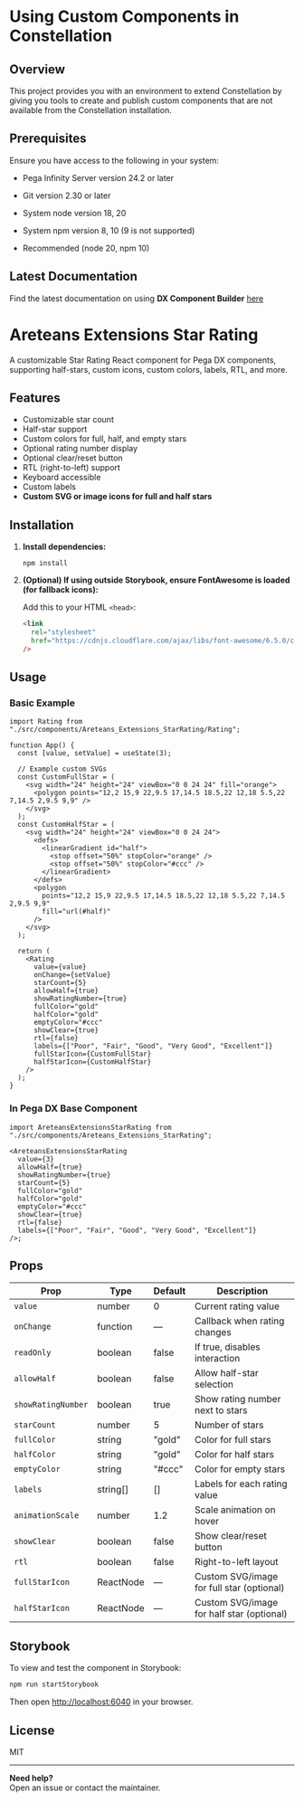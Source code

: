 # Using Custom Components in Constellation

## Overview

This project provides you with an environment to extend Constellation by giving you tools to create and publish custom components that are not available from the Constellation installation.

## Prerequisites

Ensure you have access to the following in your system:

- Pega Infinity Server version 24.2 or later

- Git version 2.30 or later

- System node version 18, 20

- System npm version 8, 10 (9 is not supported)

- Recommended (node 20, npm 10)

## Latest Documentation

Find the latest documentation on using **DX Component Builder** [here](https://docs.pega.com/bundle/constellation-dx-components/page/constellation-dx-components/custom-components/whats-new-constellation-dx-component-builder.html)

# Areteans Extensions Star Rating

A customizable Star Rating React component for Pega DX components, supporting half-stars, custom icons, custom colors, labels, RTL, and more.

## Features

- Customizable star count
- Half-star support
- Custom colors for full, half, and empty stars
- Optional rating number display
- Optional clear/reset button
- RTL (right-to-left) support
- Keyboard accessible
- Custom labels
- **Custom SVG or image icons for full and half stars**

## Installation

1. **Install dependencies:**

   ```
   npm install
   ```

2. **(Optional) If using outside Storybook, ensure FontAwesome is loaded (for fallback icons):**

   Add this to your HTML `<head>`:

   ```html
   <link
     rel="stylesheet"
     href="https://cdnjs.cloudflare.com/ajax/libs/font-awesome/6.5.0/css/all.min.css"
   />
   ```

## Usage

### Basic Example

```tsx
import Rating from "./src/components/Areteans_Extensions_StarRating/Rating";

function App() {
  const [value, setValue] = useState(3);

  // Example custom SVGs
  const CustomFullStar = (
    <svg width="24" height="24" viewBox="0 0 24 24" fill="orange">
      <polygon points="12,2 15,9 22,9.5 17,14.5 18.5,22 12,18 5.5,22 7,14.5 2,9.5 9,9" />
    </svg>
  );
  const CustomHalfStar = (
    <svg width="24" height="24" viewBox="0 0 24 24">
      <defs>
        <linearGradient id="half">
          <stop offset="50%" stopColor="orange" />
          <stop offset="50%" stopColor="#ccc" />
        </linearGradient>
      </defs>
      <polygon
        points="12,2 15,9 22,9.5 17,14.5 18.5,22 12,18 5.5,22 7,14.5 2,9.5 9,9"
        fill="url(#half)"
      />
    </svg>
  );

  return (
    <Rating
      value={value}
      onChange={setValue}
      starCount={5}
      allowHalf={true}
      showRatingNumber={true}
      fullColor="gold"
      halfColor="gold"
      emptyColor="#ccc"
      showClear={true}
      rtl={false}
      labels={["Poor", "Fair", "Good", "Very Good", "Excellent"]}
      fullStarIcon={CustomFullStar}
      halfStarIcon={CustomHalfStar}
    />
  );
}
```

### In Pega DX Base Component

```tsx
import AreteansExtensionsStarRating from "./src/components/Areteans_Extensions_StarRating";

<AreteansExtensionsStarRating
  value={3}
  allowHalf={true}
  showRatingNumber={true}
  starCount={5}
  fullColor="gold"
  halfColor="gold"
  emptyColor="#ccc"
  showClear={true}
  rtl={false}
  labels={["Poor", "Fair", "Good", "Very Good", "Excellent"]}
/>;
```

## Props

| Prop               | Type      | Default | Description                               |
| ------------------ | --------- | ------- | ----------------------------------------- |
| `value`            | number    | 0       | Current rating value                      |
| `onChange`         | function  | —       | Callback when rating changes              |
| `readOnly`         | boolean   | false   | If true, disables interaction             |
| `allowHalf`        | boolean   | false   | Allow half-star selection                 |
| `showRatingNumber` | boolean   | true    | Show rating number next to stars          |
| `starCount`        | number    | 5       | Number of stars                           |
| `fullColor`        | string    | "gold"  | Color for full stars                      |
| `halfColor`        | string    | "gold"  | Color for half stars                      |
| `emptyColor`       | string    | "#ccc"  | Color for empty stars                     |
| `labels`           | string[]  | []      | Labels for each rating value              |
| `animationScale`   | number    | 1.2     | Scale animation on hover                  |
| `showClear`        | boolean   | false   | Show clear/reset button                   |
| `rtl`              | boolean   | false   | Right-to-left layout                      |
| `fullStarIcon`     | ReactNode | —       | Custom SVG/image for full star (optional) |
| `halfStarIcon`     | ReactNode | —       | Custom SVG/image for half star (optional) |

## Storybook

To view and test the component in Storybook:

```sh
npm run startStorybook
```

Then open [http://localhost:6040](http://localhost:6040) in your browser.

## License

MIT

---

**Need help?**  
Open an issue or contact the maintainer.
